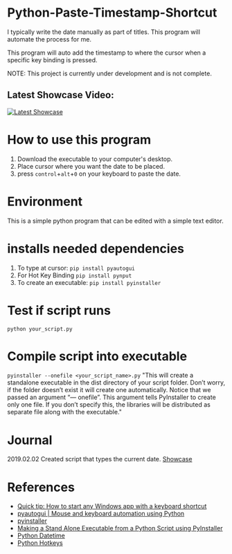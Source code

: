 # Python-Paste-Timestamp-Shortcut
I typically write the date manually as part of titles. This program will automate the process for me. 

This program will auto add the timestamp to where the cursor when a specific key binding is pressed. 

NOTE: This project is currently under development and is not complete. 

## Latest Showcase Video: 
[![Latest Showcase](https://img.youtube.com/vi/ttk-PSHRC1w/0.jpg)](https://www.youtube.com/watch?v=ttk-PSHRC1w)

# How to use this program
1. Download the executable to your computer's desktop.
2. Place cursor where you want the date to be placed. 
3. press `control`+`alt`+`0` on your keyboard to paste the date. 

# Environment
This is a simple python program that can be edited with a simple text editor. 

# installs needed dependencies
1. To type at cursor: `pip install pyautogui` 
2. For Hot Key Binding `pip install pynput` 
3. To create an executable: `pip install pyinstaller`

# Test if script runs
`python your_script.py`

# Compile script into executable
`pyinstaller --onefile <your_script_name>.py`
"This will create a standalone executable in the dist directory of your script folder. Don’t worry, if the folder doesn’t exist it will create one automatically. Notice that we passed an argument “— onefile”. This argument tells PyInstaller to create only one file. If you don’t specify this, the libraries will be distributed as separate file along with the executable."

# Journal 
2019.02.02 Created script that types the current date. [Showcase](https://www.youtube.com/watch?v=ttk-PSHRC1w&feature=youtu.be)


# References
- [Quick tip: How to start any Windows app with a keyboard shortcut](https://www.digitalcitizen.life/start-windows-apps-keyboard-shortcut)
- [pyautogui | Mouse and keyboard automation using Python](https://www.geeksforgeeks.org/mouse-keyboard-automation-using-python/)
- [pyinstaller](https://pyinstaller.readthedocs.io/en/stable/)
- [Making a Stand Alone Executable from a Python Script using PyInstaller](https://medium.com/dreamcatcher-its-blog/making-an-stand-alone-executable-from-a-python-script-using-pyinstaller-d1df9170e263)
- [Python Datetime](https://www.w3schools.com/python/python_datetime.asp)
- [Python Hotkeys](https://nitratine.net/blog/post/how-to-make-hotkeys-in-python/?utm_source=pythonanywhere&utm_medium=redirect&utm_campaign=pythonanywhere_organic_redirect)